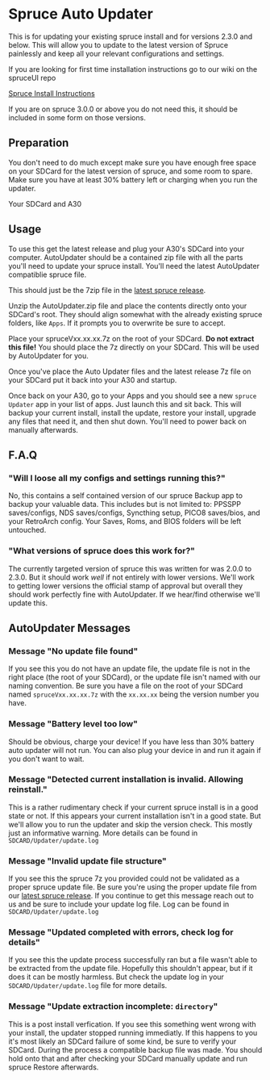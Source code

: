# Spruce Auto Updater
This is for updating your existing spruce install and for versions 2.3.0 and below. This will allow you to update to the latest version of Spruce painlessly and keep all your relevant configurations and settings.

If you are looking for first time installation instructions go to our wiki on the spruceUI repo

[Spruce Install Instructions](https://github.com/spruceUI/spruceOS/wiki/Installation-Instructions)

If you are on spruce 3.0.0 or above you do not need this, it should be included in some form on those versions.

## Preparation

You don't need to do much except make sure you have enough free space on your SDCard for the latest version of spruce, and some room to spare. Make sure you have at least 30% battery left or charging when you run the updater.

Your SDCard and A30

## Usage
To use this get the latest release and plug your A30's SDCard into your computer. AutoUpdater should be a contained zip file with all the parts you'll need to update your spruce install. You'll need the latest AutoUpdater compatiblie spruce file.

This should just be the 7zip file in the [latest spruce release](https://github.com/spruceUI/spruceOS/releases).

Unzip the AutoUpdater.zip file and place the contents directly onto your SDCard's root. They should align somewhat with the already existing spruce folders, like `Apps`. If it prompts you to overwrite be sure to accept.

Place your spruceVxx.xx.xx.7z on the root of your SDCard. **Do not extract this file!** You should place the 7z directly on your SDCard. This will be used by AutoUpdater for you.

Once you've place the Auto Updater files and the latest release 7z file on your SDCard put it back into your A30 and startup.

Once back on your A30, go to your Apps and you should see a new `spruce Updater` app in your list of apps. Just launch this and sit back. This will backup your current install, install the update, restore your install, upgrade any files that need it, and then shut down. You'll need to power back on manually afterwards.

## F.A.Q

### "Will I loose all my configs and settings running this?"
No, this contains a self contained version of our spruce Backup app to backup your valuable data. This includes but is not limited to: PPSSPP saves/configs, NDS saves/configs, Syncthing setup, PICO8 saves/bios, and your RetroArch config. Your Saves, Roms, and BIOS folders will be left untouched.

### "What versions of spruce does this work for?"
The currently targeted version of spruce this was written for was 2.0.0 to 2.3.0. But it should work _well_ if not entirely with lower versions. We'll work to getting lower versions the official stamp of approval but overall they should work perfectly fine with AutoUpdater. If we hear/find otherwise we'll update this.

## AutoUpdater Messages

### Message "No update file found"
If you see this you do not have an update file, the update file is not in the right place (the root of your SDCard), or the update file isn't named with our naming convention. Be sure you have a file on the root of your SDCard named `spruceVxx.xx.xx.7z` with the `xx.xx.xx` being the version number you have.

### Message "Battery level too low"
Should be obvious, charge your device! If you have less than 30% battery auto updater will not run. You can also plug your device in and run it again if you don't want to wait.

### Message "Detected current installation is invalid. Allowing reinstall."
This is a rather rudimentary check if your current spruce install is in a good state or not. If this appears your current installation isn't in a good state. But we'll allow you to run the updater and skip the version check. This mostly just an informative warning. More details can be found in `SDCARD/Updater/update.log`

### Message "Invalid update file structure"
If you see this the spruce 7z you provided could not be validated as a proper spruce update file. Be sure you're using the proper update file from our [latest spruce release](https://github.com/spruceUI/spruceOS/releases). If you continue to get this message reach out to us and be sure to include your update log file. Log can be found in `SDCARD/Updater/update.log`

### Message "Updated completed with errors, check log for details"
If you see this the update process successfully ran but a file wasn't able to be extracted from the update file. Hopefully this shouldn't appear, but if it does it can be mostly harmless. But check the update log in your `SDCARD/Updater/update.log` file for more details. 

### Message "Update extraction incomplete: `directory`"
This is a post install verfication. If you see this something went wrong with your install, the updater stopped running immediatly. If this happens to you it's most likely an SDCard failure of some kind, be sure to verify your SDCard. During the process a compatible backup file was made. You should hold onto that and after checking your SDCard manually update and run spruce Restore afterwards.

